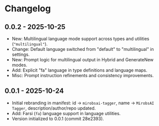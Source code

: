 # Changelog

## 0.0.2 - 2025-10-25
- New: Multilingual language mode support across types and utilities (`"multilingual"`).
- Change: Default language switched from "default" to "multilingual" in settings.
- New: Prompt logic for multilingual output in Hybrid and GenerateNew modes.
- Add: Explicit "fa" language in type definitions and language maps.
- Misc: Prompt instruction refinements and consistency improvements.

## 0.0.1 - 2025-10-24
- Initial rebranding in manifest: id → `mirobsai-tagger`, name → `MirobsAI Tagger`, description/author/repo updated.
- Add: Farsi (`fa`) language support in language utilities.
- Version initialized to 0.0.1 (commit 28e2393).
